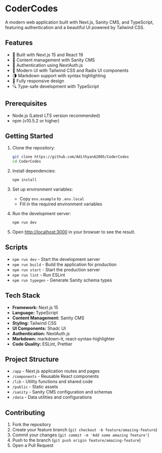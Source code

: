 # CoderCodes

A modern web application built with Next.js, Sanity CMS, and TypeScript, featuring authentication and a beautiful UI powered by Tailwind CSS.

## Features

- 🚀 Built with Next.js 15 and React 19
- 📝 Content management with Sanity CMS
- 🔐 Authentication using NextAuth.js
- 💅 Modern UI with Tailwind CSS and Radix UI components
- 🌗 Markdown support with syntax highlighting
- 📱 Fully responsive design
- 🔍 Type-safe development with TypeScript

## Prerequisites

- Node.js (Latest LTS version recommended)
- npm (v10.5.2 or higher)

## Getting Started

1. Clone the repository:
   ```bash
   git clone https://github.com/AdithyanA2005/CoderCodes
   cd CoderCodes
   ```

2. Install dependencies:
   ```bash
   npm install
   ```

3. Set up environment variables:
   - Copy `env.example` to `.env.local`
   - Fill in the required environment variables

4. Run the development server:
   ```bash
   npm run dev
   ```

5. Open [http://localhost:3000](http://localhost:3000) in your browser to see the result.

## Scripts

- `npm run dev` - Start the development server
- `npm run build` - Build the application for production
- `npm run start` - Start the production server
- `npm run lint` - Run ESLint
- `npm run typegen` - Generate Sanity schema types

## Tech Stack

- **Framework:** Next.js 15
- **Language:** TypeScript
- **Content Management:** Sanity CMS
- **Styling:** Tailwind CSS
- **UI Components:** Shadc UI
- **Authentication:** NextAuth.js
- **Markdown:** markdown-it, react-syntax-highlighter
- **Code Quality:** ESLint, Prettier

## Project Structure

- `/app` - Next.js application routes and pages
- `/components` - Reusable React components
- `/lib` - Utility functions and shared code
- `/public` - Static assets
- `/sanity` - Sanity CMS configuration and schemas
- `/data` - Data utilities and configurations

## Contributing

1. Fork the repository
2. Create your feature branch (`git checkout -b feature/amazing-feature`)
3. Commit your changes (`git commit -m 'Add some amazing feature'`)
4. Push to the branch (`git push origin feature/amazing-feature`)
5. Open a Pull Request
